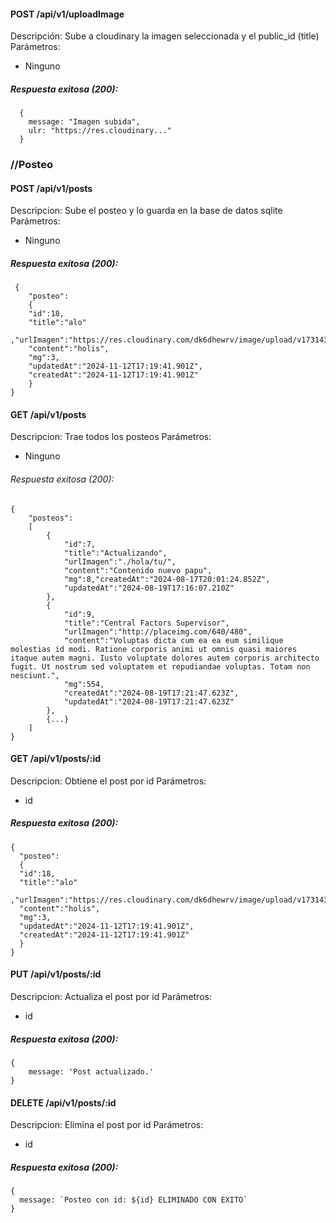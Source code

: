 
#### POST /api/v1/uploadImage
Descripción: Sube a cloudinary la imagen seleccionada y el public_id (title)
Parámetros:
  - Ninguno

##### Respuesta exitosa (200):
```
  {
    message: "Imagen subida",
    ulr: "https://res.cloudinary..."
  }
```
 
### //Posteo


#### POST /api/v1/posts
Descripcion: Sube el posteo y lo guarda en la base de datos sqlite
Parámetros:
  - Ninguno


##### Respuesta exitosa (200):
```
 {
    "posteo":
    {
    "id":18,
    "title":"alo"
    ,"urlImagen":"https://res.cloudinary.com/dk6dhewrv/image/upload/v1731431450/Algoloco.jpg",
    "content":"holis",
    "mg":3,
    "updatedAt":"2024-11-12T17:19:41.901Z",
    "createdAt":"2024-11-12T17:19:41.901Z"
    }    
}
```

#### GET /api/v1/posts
Descripcion: Trae todos los posteos
Parámetros:
  - Ninguno


###### Respuesta exitosa (200):
```
{
    "posteos":
    [
        {
            "id":7,
            "title":"Actualizando",
            "urlImagen":"./hola/tu/",
            "content":"Contenido nuevo papu",
            "mg":8,"createdAt":"2024-08-17T20:01:24.852Z",
            "updatedAt":"2024-08-19T17:16:07.210Z"
        },
        {
            "id":9,
            "title":"Central Factors Supervisor",
            "urlImagen":"http://placeimg.com/640/480",
            "content":"Voluptas dicta cum ea ea eum similique molestias id modi. Ratione corporis animi ut omnis quasi maiores itaque autem magni. Iusto voluptate dolores autem corporis architecto fugit. Ut nostrum sed voluptatem et repudiandae voluptas. Totam non nesciunt.",
            "mg":554,
            "createdAt":"2024-08-19T17:21:47.623Z",
            "updatedAt":"2024-08-19T17:21:47.623Z"
        },
        {...}
    ]
}
```

#### GET /api/v1/posts/:id
Descripcion: Obtiene el post por id
Parámetros:
  - id


##### Respuesta exitosa (200):
```
{
  "posteo":
  {
  "id":18,
  "title":"alo"
  ,"urlImagen":"https://res.cloudinary.com/dk6dhewrv/image/upload/v1731431450/Algoloco.jpg",
  "content":"holis",
  "mg":3,
  "updatedAt":"2024-11-12T17:19:41.901Z",
  "createdAt":"2024-11-12T17:19:41.901Z"
  }    
}
```
#### PUT /api/v1/posts/:id
Descripcion: Actualiza el post por id
Parámetros:
  - id


##### Respuesta exitosa (200):
```
{
    message: 'Post actualizado.'
}
```

#### DELETE /api/v1/posts/:id
Descripcion: Elimina el post por id
Parámetros:
  - id


##### Respuesta exitosa (200):
```
{
  message: `Posteo con id: ${id} ELIMINADO CON EXITO`
}
```
